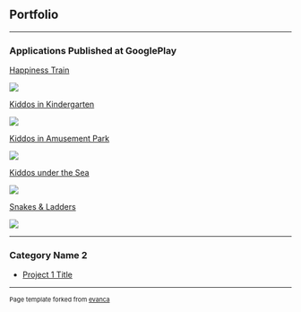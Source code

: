 ## Portfolio

---

### 	Applications Published at GooglePlay

[Happiness Train](https://play.google.com/store/apps/details?id=com.ohanian.happinesstrain)

<img src="https://play-lh.googleusercontent.com/vrw-s34bqU-gfNbYQFgaf2AbfQAtEncPjbH2H-CPcLD4Hh869ufFJlg-ZgQWwtI7=s180-rw"/>


[Kiddos in Kindergarten](https://play.google.com/store/apps/details?id=com.ohanian.kiddosinkindergarten)

<img src="https://play-lh.googleusercontent.com/AK8EwgQGdkaZC7CqTp6Zjd2j0UDLiuEL6aCBnvTi06ql8-O1wGCNg1vsLSweoycXkh_P=s180-rw"/>


[Kiddos in Amusement Park](https://play.google.com/store/apps/details?id=com.ohanian.kiddosinpark)

<img src="https://play-lh.googleusercontent.com/jOsu0HweSidoQctNmV9bnmxKaHeb6rRcHGp0JIy6IB2voa64Tlku5t4WxRGmwn4qnvU=s180-rw"/>

[Kiddos under the Sea](https://play.google.com/store/apps/details?id=com.ohanian.kiddosunderthesea)

<img src="https://play-lh.googleusercontent.com/S6NRO7t_dnytJM2vVolhV2ntJXApZj1HduGHq37pS6TsidMlZ0xVIZFSdDoTBZA4V7Od=s180-rw"/>

[Snakes & Ladders](https://play.google.com/store/apps/details?id=com.ohanian.snakesandladders)

<img src="https://play-lh.googleusercontent.com/uBzAGyj1J2tPGnQKs53kzZpS1zYO03_UUYGnitaUgeUE__hmCOWfeQ8ayvU9KXtRP8U=s180-rw"/>

---

### Category Name 2

- [Project 1 Title](http://example.com/)


---
<p style="font-size:11px">Page template forked from <a href="https://github.com/evanca/quick-portfolio">evanca</a></p>
<!-- Remove above link if you don't want to attibute -->
